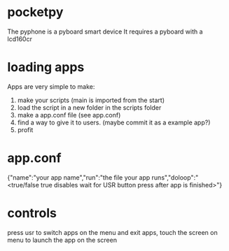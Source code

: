 
# pocketpy
The pyphone is a pyboard smart device
It requires a pyboard with a lcd160cr


# loading apps

Apps are very simple to make:
1) make your scripts (main is imported from the start)
2) load the script in a new folder in the scripts folder
3) make a app.conf file (see app.conf)
4) find a way to give it to users. (maybe commit it as a example app?)
5) profit

# app.conf
{"name":"your app name","run":"the file your app runs","doloop":"<true/false true disables wait for USR button press after app is finished>"}
# controls
press usr to switch apps on the menu and exit apps,
touch the screen on menu to launch the app on the screen
